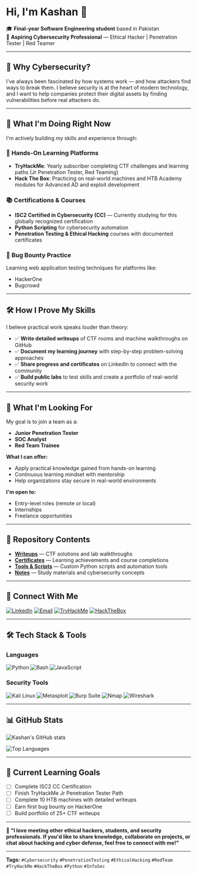 # Hi, I'm Kashan 👋

🎓 **Final-year Software Engineering student** based in Pakistan  
🔐 **Aspiring Cybersecurity Professional** — Ethical Hacker | Penetration Tester | Red Teamer

---

## 🔐 Why Cybersecurity?

I've always been fascinated by how systems work — and how attackers find ways to break them. I believe security is at the heart of modern technology, and I want to help companies protect their digital assets by finding vulnerabilities before real attackers do.

---

## 🚀 What I'm Doing Right Now

I'm actively building my skills and experience through:

### 🎯 **Hands-On Learning Platforms**
- **TryHackMe**: Yearly subscriber completing CTF challenges and learning paths (Jr Penetration Tester, Red Teaming)
- **Hack The Box**: Practicing on real-world machines and HTB Academy modules for Advanced AD and exploit development

### 📚 **Certifications & Courses**
- **ISC2 Certified in Cybersecurity (CC)** — Currently studying for this globally recognized certification
- **Python Scripting** for cybersecurity automation
- **Penetration Testing & Ethical Hacking** courses with documented certificates

### 🐛 **Bug Bounty Practice**
Learning web application testing techniques for platforms like:
- HackerOne
- Bugcrowd

---

## 🛠️ How I Prove My Skills

I believe practical work speaks louder than theory:

- ✅ **Write detailed writeups** of CTF rooms and machine walkthroughs on GitHub
- ✅ **Document my learning journey** with step-by-step problem-solving approaches
- ✅ **Share progress and certificates** on LinkedIn to connect with the community
- ✅ **Build public labs** to test skills and create a portfolio of real-world security work

---

## 🎯 What I'm Looking For

My goal is to join a team as a:
- **Junior Penetration Tester**
- **SOC Analyst** 
- **Red Team Trainee**

**What I can offer:**
- Apply practical knowledge gained from hands-on learning
- Continuous learning mindset with mentorship
- Help organizations stay secure in real-world environments

**I'm open to:**
- Entry-level roles (remote or local)
- Internships
- Freelance opportunities

---

## 📁 Repository Contents

- **[Writeups](./writeups/)** — CTF solutions and lab walkthroughs
- **[Certificates](./certificates/)** — Learning achievements and course completions
- **[Tools & Scripts](./tools/)** — Custom Python scripts and automation tools
- **[Notes](./notes/)** — Study materials and cybersecurity concepts

---

## 🔗 Connect With Me

[![LinkedIn](https://img.shields.io/badge/LinkedIn-0077B5?style=for-the-badge&logo=linkedin&logoColor=white)](https://www.linkedin.com/in/kashan-saeed-58568335b/)
[![Email](https://img.shields.io/badge/Email-D14836?style=for-the-badge&logo=gmail&logoColor=white)](mailto:kashan.miankhel@gmail.com)
[![TryHackMe](https://img.shields.io/badge/TryHackMe-212C42?style=for-the-badge&logo=tryhackme&logoColor=white)](https://tryhackme.com/p/your-username)
[![HackTheBox](https://img.shields.io/badge/HackTheBox-111927?style=for-the-badge&logo=hackthebox&logoColor=9FEF00)](https://app.hackthebox.com/profile/your-profile)

---

## 🛠️ Tech Stack & Tools

### Languages
![Python](https://img.shields.io/badge/Python-3776AB?style=for-the-badge&logo=python&logoColor=white)
![Bash](https://img.shields.io/badge/Bash-4EAA25?style=for-the-badge&logo=gnu-bash&logoColor=white)
![JavaScript](https://img.shields.io/badge/JavaScript-F7DF1E?style=for-the-badge&logo=javascript&logoColor=black)

### Security Tools
![Kali Linux](https://img.shields.io/badge/Kali_Linux-557C94?style=for-the-badge&logo=kali-linux&logoColor=white)
![Metasploit](https://img.shields.io/badge/Metasploit-2596CD?style=for-the-badge&logo=metasploit&logoColor=white)
![Burp Suite](https://img.shields.io/badge/Burp_Suite-FF6633?style=for-the-badge&logo=burp-suite&logoColor=white)
![Nmap](https://img.shields.io/badge/Nmap-0E83CD?style=for-the-badge&logo=nmap&logoColor=white)
![Wireshark](https://img.shields.io/badge/Wireshark-1679A7?style=for-the-badge&logo=wireshark&logoColor=white)

---

## 📊 GitHub Stats

![Kashan's GitHub stats](https://github-readme-stats.vercel.app/api?username=kashan-miankhel14&show_icons=true&theme=radical)

![Top Languages](https://github-readme-stats.vercel.app/api/top-langs/?username=kashan-miankhel14&layout=compact&theme=radical)

---

## 🎯 Current Learning Goals

- [ ] Complete ISC2 CC Certification
- [ ] Finish TryHackMe Jr Penetration Tester Path
- [ ] Complete 10 HTB machines with detailed writeups
- [ ] Earn first bug bounty on HackerOne
- [ ] Build portfolio of 25+ CTF writeups

---

**💬 "I love meeting other ethical hackers, students, and security professionals. If you'd like to share knowledge, collaborate on projects, or chat about hacking and cyber defense, feel free to connect with me!"**

---

**Tags:** `#Cybersecurity` `#PenetrationTesting` `#EthicalHacking` `#RedTeam` `#TryHackMe` `#HackTheBox` `#Python` `#InfoSec`
